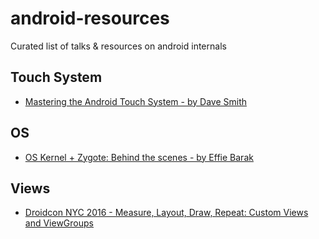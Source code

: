 # android-resources
Curated list of talks & resources on android internals


## Touch System

* [Mastering the Android Touch System - by Dave Smith](https://www.youtube.com/watch?v=EZAoJU-nUyI)

## OS

* [OS Kernel + Zygote: Behind the scenes - by Effie Barak](https://www.youtube.com/watch?v=0zJCyKp7-9s)

## Views

* [Droidcon NYC 2016 - Measure, Layout, Draw, Repeat: Custom Views and ViewGroups](https://www.youtube.com/watch?v=4NNmMO8Aykw)
